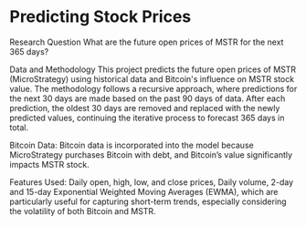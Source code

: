 # Predicting Stock Prices

Research Question
What are the future open prices of MSTR for the next 365 days?

Data and Methodology
This project predicts the future open prices of MSTR (MicroStrategy) using historical data and Bitcoin's influence on MSTR stock value. The methodology follows a recursive approach, where predictions for the next 30 days are made based on the past 90 days of data. After each prediction, the oldest 30 days are removed and replaced with the newly predicted values, continuing the iterative process to forecast 365 days in total.

Bitcoin Data: Bitcoin data is incorporated into the model because MicroStrategy purchases Bitcoin with debt, and Bitcoin’s value significantly impacts MSTR stock.

Features Used:
Daily open, high, low, and close prices, Daily volume, 2-day and 15-day Exponential Weighted Moving Averages (EWMA), which are particularly useful for capturing short-term trends, especially considering the volatility of both Bitcoin and MSTR.
